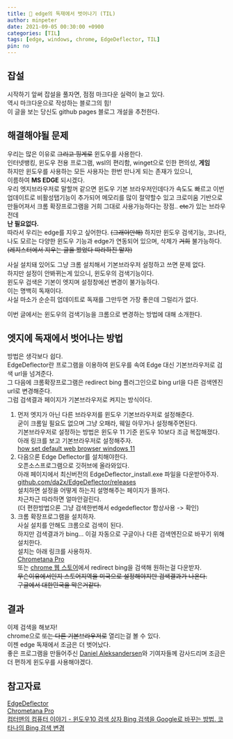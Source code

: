 ```yaml
---
title: 🎉 edge의 독재에서 벗어나기 (TIL)
author: minpeter
date: 2021-09-05 00:30:00 +0900
categories: [TIL]
tags: [edge, windows, chrome, EdgeDeflector, TIL]
pin: no
---
```

## 잡설
시작하기 앞써 잡설을 풀자면, 점점 마크다운 실력이 늘고 있다.  
역시 마크다운으로 작성하는 블로그의 힘!  
이 글을 보는 당신도 github pages 블로그 개설을 추천한다.  

## 해결해야될 문제
우리는 많은 이유로 ~~그리고 핑게로~~ 윈도우를 사용한다.  
인터넷뱅킹, 윈도우 전용 프로그램, wsl의 편리함, winget으로 인한 편의성,  **게임**  
하지만 윈도우를 사용하는 모든 사용자는 한번 만나게 되는 존재가 있으니,  
이름하여 **MS EDGE** 되시겠다.  
우리 엣지브라우저로 말할꺼 같으면 윈도우 기본 브라우저인데다가 속도도 빠르고 이번 업데이트로 비활성탭기능이 추가되어 메모리를 많이 절약할수 있고 크로미움 기반으로 만들어져서 크롬 확장프로그램을 거희 그대로 사용가능하다는 장점.. ~~etc~~가 있는 브라우전데  
**난 필요없다.**  
따라서 우리는 edge를 지우고 싶어한다. ~~(그래야만해)~~
하지만 윈도우 검색기능, 코나타, 나도 모르는 다양한 윈도우 기능과 edge가 연동되어 있으며, 삭제가 ~~거희~~ 불가능하다.  
~~(레지스터에서 지우는 글을 봤었다 따라하진 말자)~~  

사실 설치돼 있어도 그냥 크롬 설치해서 기본브라우저 설정하고 쓰면 문제 없다.  
하지만 설정이 안봐뀌는게 있으니, 윈도우의 검색기능이다.  
윈도우 검색은 기본이 엣지며 설정창에선 변경이 불가능하다.  
이는 명백히 독재이다.  
사실 마소가 순순히 업데이트로 독재를 그만두면 가장 좋은데 그럴리가 없다.  

이번 글에서는 윈도우의 검색기능을 크롬으로 변경하는 방법에 대해 소개한다.  

## 엣지에 독재에서 벗어나는 방법
방법은 생각보다 쉽다.  
EdgeDeflector란 프로그램을 이용하여 윈도우를 속여 Edge 대신 기본브라우저로 검색 url을 넘겨준다.  
그 다음에 크롬확장프로그램은 redirect bing 플러그인으로 bing url을 다른 검색엔진 url로 변경해준다.  
그럼 검색결과 페이지가 기본브라우저로 켜지는 방식이다.  

1. 먼저 엣지가 아닌 다른 브라우저를 윈도우 기본브라우저로 설정해준다.  
    굳이 크롬일 필요도 없으며 그냥 오패라, 웨일 아무거나 설정해주면된다.  
    기본브라우저로 설정하는 방법은 윈도우 11 기준 윈도우 10보다 조금 복잡해졌다.  
    아래 링크를 보고 기본브라우저로 설정해주자.  
    [how set default web browser windows 11](https://www.windowscentral.com/how-set-default-web-browser-windows-11)  
2. 다음으론 Edge Deflector를 설치해야한다.  
   오픈소스프로그램으로 깃허브에 올라와있다.  
   아래 페이지에서 최신버전의 EdgeDeflector_install.exe 파일을 다운받아주자.  
   [github.com/da2x/EdgeDeflector/releases](https://github.com/da2x/EdgeDeflector/releases)  
   설치하면 설정을 어떻게 하는지 설명해주는 페이지가 뜰꺼다.  
   차근차근 따라하면 얼마안걸린다.  
   (더 편한방법으론 그냥 검색한번해서 edgedeflector 항상사용 -> 확인)
3. 크롬 확장프로그램을 설치하자.  
   사실 설치를 안해도 크롬으로 검색이 된다.  
   하지만 검색결과가 bing... 이걸 자동으로 구글이나 다른 검색엔진으로 바꾸기 위해 설치한다.  
   설치는 아래 링크를 사용하자.  
   [Chrometana Pro](https://chrome.google.com/webstore/detail/chrometana-pro-redirect-c/lllggmgeiphnciplalhefnbpddbadfdi/related?hl=ko&gl=US)  
   또는 [chrome 웹 스토어](https://chrome.google.com/webstore/category/extensions?utm_source=chrome-ntp-icon&gl=US)에서 redirect bing을 검색해 원하는걸 다운받자.  
   ~~무슨이유에서인지 스토어지역을 미국으로 설정해야지만 검색결과가 나온다.  
   구글에서 대한민국을 막은거같다.~~

## 결과
이제 검색을 해보자!  
chrome으로 ~~또는 다른 기본브라우저로~~ 열리는걸 볼 수 있다.  
이젠 edge 독재에서 조금은 더 벗어났다.  
좋은 프로그램을 만들어주신 [Daniel Aleksandersen](https://github.com/da2x)와 기여자들께 감사드리며 조금은 더 편하게 윈도우를 사용해야겠다.  

## 참고자료
[EdgeDeflector](https://github.com/da2x/EdgeDeflector)  
[Chrometana Pro](https://chrome.google.com/webstore/detail/chrometana-pro-redirect-c/lllggmgeiphnciplalhefnbpddbadfdi/related?hl=ko&gl=US)  
[컴터맨의 컴퓨터 이야기 - 윈도우10 검색 상자 Bing 검색을 Google로 바꾸는 방법. 코타나의 Bing 검색 변경](https://comterman.tistory.com/2134)  